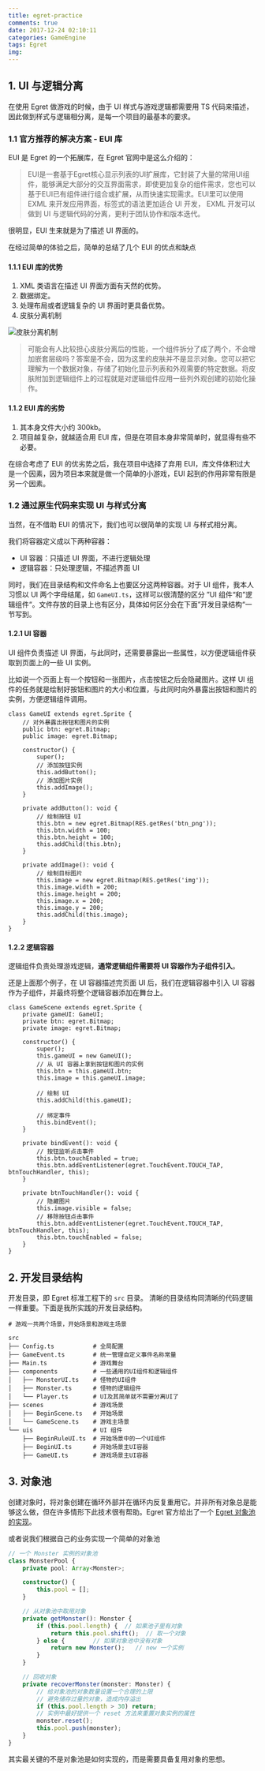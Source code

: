 ```yaml
---
title: egret-practice
comments: true
date: 2017-12-24 02:10:11
categories: GameEngine
tags: Egret
img:
---
```



## 1. UI 与逻辑分离

在使用 Egret 做游戏的时候，由于 UI 样式与游戏逻辑都需要用 TS 代码来描述，因此做到样式与逻辑相分离，是每一个项目的最基本的要求。

### 1.1 官方推荐的解决方案 - EUI 库

EUI 是 Egret 的一个拓展库，在 Egret 官网中是这么介绍的：

> EUI是一套基于Egret核心显示列表的UI扩展库，它封装了大量的常用UI组件，能够满足大部分的交互界面需求，即使更加复杂的组件需求，您也可以基于EUI已有组件进行组合或扩展，从而快速实现需求。EUI里可以使用 EXML 来开发应用界面，标签式的语法更加适合 UI 开发， EXML 开发可以做到 UI 与逻辑代码的分离，更利于团队协作和版本迭代。

很明显，EUI 生来就是为了描述 UI 界面的。

在经过简单的体验之后，简单的总结了几个 EUI 的优点和缺点

#### 1.1.1 EUI 库的优势
1. XML 类语言在描述 UI 界面方面有天然的优势。
2. 数据绑定。
3. 处理布局或者逻辑复杂的 UI 界面时更具备优势。
4. 皮肤分离机制

![皮肤分离机制](http://cdn.dev.egret.com/egret-docs/extension/EUI/skin/separate/55cdcff23152f.png)
> 可能会有人比较担心皮肤分离后的性能，一个组件拆分了成了两个，不会增加嵌套层级吗？答案是不会，因为这里的皮肤并不是显示对象。您可以把它理解为一个数据对象，存储了初始化显示列表和外观需要的特定数据。将皮肤附加到逻辑组件上的过程就是对逻辑组件应用一些列外观创建的初始化操作。

#### 1.1.2 EUI 库的劣势
1. 其本身文件大小约 300kb。
2. 项目越复杂，就越适合用 EUI 库，但是在项目本身非常简单时，就显得有些不必要。

在综合考虑了 EUI 的优劣势之后，我在项目中选择了弃用 EUI，库文件体积过大是一个因素，因为项目本来就是做一个简单的小游戏，EUI 起到的作用非常有限是另一个因素。


### 1.2 通过原生代码来实现 UI 与样式分离

当然，在不借助 EUI 的情况下，我们也可以很简单的实现 UI 与样式相分离。

我们将容器定义成以下两种容器：

- UI 容器：只描述 UI 界面，不进行逻辑处理
- 逻辑容器：只处理逻辑，不描述界面 UI

同时，我们在目录结构和文件命名上也要区分这两种容器。对于 UI 组件，我本人习惯以 UI 两个字母结尾，如 `GameUI.ts`，这样可以很清楚的区分 ”UI 组件“和”逻辑组件“。文件存放的目录上也有区分，具体如何区分会在下面”开发目录结构“一节写到。

#### 1.2.1 UI 容器

UI 组件负责描述 UI 界面，与此同时，还需要暴露出一些属性，以方便逻辑组件获取到页面上的一些 UI 实例。

比如说一个页面上有一个按钮和一张图片，点击按钮之后会隐藏图片。这样 UI 组件的任务就是绘制好按钮和图片的大小和位置，与此同时向外暴露出按钮和图片的实例，方便逻辑组件调用。

```
class GameUI extends egret.Sprite {
    // 对外暴露出按钮和图片的实例
    public btn: egret.Bitmap;
    public image: egret.Bitmap;

    constructor() {
        super();
        // 添加按钮实例
        this.addButton();
        // 添加图片实例
        this.addImage();
    }

    private addButton(): void {
        // 绘制按钮 UI
        this.btn = new egret.Bitmap(RES.getRes('btn_png'));
        this.btn.width = 100;
        this.btn.height = 100;
        this.addChild(this.btn);
    }

    private addImage(): void {
        // 绘制目标图片
        this.image = new egret.Bitmap(RES.getRes('img'));
        this.image.width = 200;
        this.image.height = 200;
        this.image.x = 200;
        this.image.y = 200;
        this.addChild(this.image);
    }
}

```

#### 1.2.2 逻辑容器

逻辑组件负责处理游戏逻辑，**通常逻辑组件需要将 UI 容器作为子组件引入**。

还是上面那个例子，在 UI 容器描述完页面 UI 后，我们在逻辑容器中引入 UI 容器作为子组件，并最终将整个逻辑容器添加在舞台上。

```
class GameScene extends egret.Sprite {
    private gameUI: GameUI;
    private btn: egret.Bitmap;
    private image: egret.Bitmap;

    constructor() {
        super();
        this.gameUI = new GameUI();
        // 从 UI 容器上拿到按钮和图片的实例
        this.btn = this.gameUI.btn;
        this.image = this.gameUI.image;

        // 绘制 UI
        this.addChild(this.gameUI);

        // 绑定事件
        this.bindEvent();
    }

    private bindEvent(): void {
        // 按钮监听点击事件
        this.btn.touchEnabled = true;
        this.btn.addEventListener(egret.TouchEvent.TOUCH_TAP, btnTouchHandler, this);
    }

    private btnTouchHandler(): void {
        // 隐藏图片
        this.image.visible = false;
        // 移除按钮点击事件
        this.btn.addEventListener(egret.TouchEvent.TOUCH_TAP, btnTouchHandler, this);
        this.btn.touchEnabled = false;
    }
}

```

## 2. 开发目录结构

开发目录，即 Egret 标准工程下的 `src` 目录。 清晰的目录结构同清晰的代码逻辑一样重要。下面是我所实践的开发目录结构。

```
# 游戏一共两个场景，开始场景和游戏主场景

src
├── Config.ts           # 全局配置
├── GameEvent.ts        # 统一管理自定义事件名称常量
├── Main.ts             # 游戏舞台
├── components          # 一些通用的UI组件和逻辑组件
│   ├── MonsterUI.ts    # 怪物的UI组件
│   ├── Monster.ts      # 怪物的逻辑组件
│   └── Player.ts       # UI及其简单就不需要分离UI了
├── scenes              # 游戏场景
│   ├── BeginScene.ts   # 开始场景
│   └── GameScene.ts    # 游戏主场景
└── uis                 # UI 组件
    ├── BeginRuleUI.ts  # 开始场景中的一个UI组件
    ├── BeginUI.ts      # 开始场景主UI容器
    ├── GameUI.ts       # 游戏场景主UI容器
```

## 3. 对象池

创建对象时，将对象创建在循环外部并在循环内反复重用它。并非所有对象总是能够这么做，但在许多情形下此技术很有帮助。Egret 官方给出了一个 [Egret 对象池的实现](https://github.com/egret-labs/egret-game-library/blob/master/src/game/ObjectPool.ts)。

或者说我们根据自己的业务实现一个简单的对象池

```typescript
// 一个 Monster 实例的对象池
class MonsterPool {
    private pool: Array<Monster>;

    constructor() {
        this.pool = [];
    }

    // 从对象池中取用对象
    private getMonster(): Monster {
        if (this.pool.length) {  // 如果池子里有对象
            return this.pool.shift();  // 取一个对象
        } else {        // 如果对象池中没有对象
            return new Monster();   // new 一个实例
        }
    }

    // 回收对象
    private recoverMonster(monster: Monster) {
        // 给对象池的对象数量设置一个合理的上限
        // 避免储存过量的对象，造成内存溢出
        if (this.pool.length > 30) return;
        // 实例中最好提供一个 reset 方法来重置对象实例的属性
        monster.reset();
        this.pool.push(monster);
    }
}
```

其实最关键的不是对象池是如何实现的，而是需要具备复用对象的思想。
